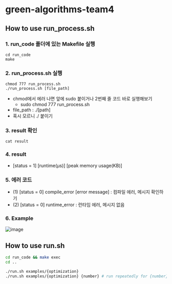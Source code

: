 # green-algorithms-team4

## How to use run_process.sh

### 1. run_code 폴더에 있는 Makefile 실행
```shell
cd run_code
make
```

### 2. run_process.sh 실행
```shell
chmod 777 run_process.sh
./run_process.sh [file_path]
```
* chmod에서 에러 나면 앞에 sudo 붙이거나 2번째 줄 코드 바로 실행해보기
  * sudo chmod 777 run_process.sh
* file_path : ./[path]
* 혹시 모르니 ./ 붙이기

### 3. result 확인

```shell
cat result
```

### 4. result
* [status = 1] [runtime(μs)] [peak memory usage(KB)]

### 5. 에러 코드
* (1) [status = 0] compile_error [error message] : 컴파일 에러, 메시지 확인하기
* (2) [status = 0] runtime_error : 런타임 에러, 메시지 없음

### 6. Example
![image](https://github.com/pendant-k/green-algorithms-team4/assets/81512592/3fc4c13f-31ea-44c4-9acc-f11f22e12d88)


## How to use run.sh

```bash
cd run_code && make exec
cd ..

./run.sh examples/{optimization}
./run.sh examples/{optimization} {number} # run repeatedly for {number} times
```
